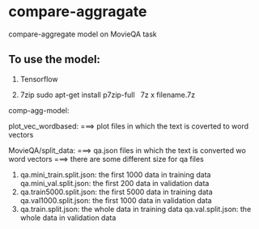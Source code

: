 # compare-aggragate
compare-aggregate model on MovieQA task

## To use the model:

1. Tensorflow

2. 7zip
   sudo apt-get install p7zip-full
   7z x filename.7z
   
   
comp-agg-model:


plot_vec_wordbased:
   ===> plot files in which the text is coverted to word vectors

MovieQA/split_data:
===> qa.json files in which the text is converted wo word vectors
===> there are some different size for qa files
1. qa.mini_train.split.json: the first 1000 data in training data
   qa.mini_val.split.json: the first 200 data in validation data
2. qa.train5000.split.json: the first 5000 data in training data
   qa.val1000.split.json: the first 1000 data in validation data
3. qa.train.split.json: the whole data in training data
   qa.val.split.json: the whole data in validation data
